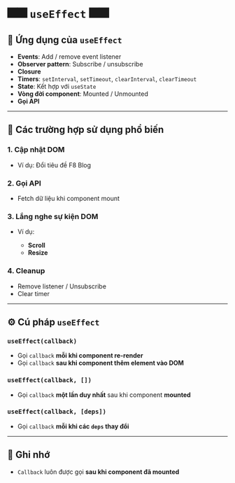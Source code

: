 # 🎆🎆 `useEffect` 🎆🎆

## 🌟 Ứng dụng của `useEffect`

* **Events**: Add / remove event listener
* **Observer pattern**: Subscribe / unsubscribe
* **Closure**
* **Timers**: `setInterval`, `setTimeout`, `clearInterval`, `clearTimeout`
* **State**: Kết hợp với `useState`
* **Vòng đời component**: Mounted / Unmounted
* **Gọi API**

---

## 🧠 Các trường hợp sử dụng phổ biến

### 1. Cập nhật DOM

* Ví dụ: Đổi tiêu đề F8 Blog

### 2. Gọi API

* Fetch dữ liệu khi component mount

### 3. Lắng nghe sự kiện DOM

* Ví dụ:

  * **Scroll**
  * **Resize**

### 4. Cleanup

* Remove listener / Unsubscribe
* Clear timer

---

## ⚙️ Cú pháp `useEffect`

### `useEffect(callback)`

* Gọi `callback` **mỗi khi component re-render**
* Gọi `callback` **sau khi component thêm element vào DOM**

### `useEffect(callback, [])`

* Gọi `callback` **một lần duy nhất** sau khi component **mounted**

### `useEffect(callback, [deps])`

* Gọi `callback` **mỗi khi các `deps` thay đổi**

---

## 📌 Ghi nhớ

* `Callback` luôn được gọi **sau khi component đã mounted**
